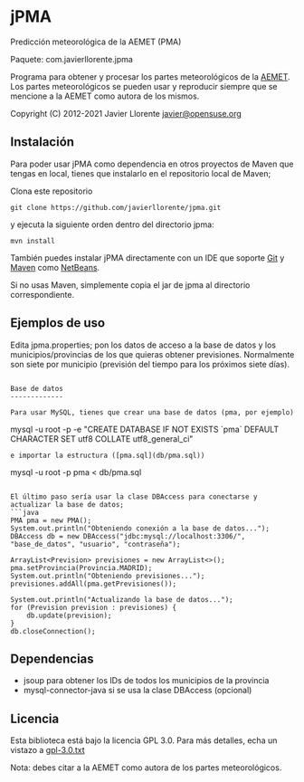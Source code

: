 jPMA
======
Predicción meteorológica de la AEMET (PMA)

Paquete: com.javierllorente.jpma

Programa para obtener y procesar los partes meteorológicos de la [AEMET](http://www.aemet.es/). Los partes meteorológicos se pueden usar y reproducir siempre que se mencione a la AEMET como autora de los mismos.

Copyright (C) 2012-2021 Javier Llorente <javier@opensuse.org>






Instalación
-------------


Para poder usar jPMA como dependencia en otros proyectos de Maven que tengas en local, 
tienes que instalarlo en el repositorio local de Maven;

Clona este repositorio
```
git clone https://github.com/javierllorente/jpma.git
```
y ejecuta la siguiente orden dentro del directorio jpma:
```
mvn install
``` 

También puedes instalar jPMA directamente con un IDE que 
soporte [Git](http://git-scm.com/) y [Maven](https://maven.apache.org/) como [NetBeans](http://www.netbeans.org/). 

Si no usas Maven, simplemente copia el jar de jpma al directorio correspondiente.


Ejemplos de uso
---------------

Edita jpma.properties; pon los datos de acceso a la base de datos y los municipios/provincias 
de los que quieras obtener previsiones. Normalmente son 
siete por municipio (previsión del tiempo para los próximos siete días).

```

Base de datos
-------------

Para usar MySQL, tienes que crear una base de datos (pma, por ejemplo)
```
mysql -u root -p -e "CREATE DATABASE IF NOT EXISTS \`pma\` DEFAULT CHARACTER SET utf8 COLLATE utf8_general_ci"
```
e importar la estructura ([pma.sql](db/pma.sql))
```
mysql -u root -p pma < db/pma.sql
```

El último paso sería usar la clase DBAccess para conectarse y actualizar la base de datos;
```java
PMA pma = new PMA();
System.out.println("Obteniendo conexión a la base de datos...");
DBAccess db = new DBAccess("jdbc:mysql://localhost:3306/", "base_de_datos", "usuario", "contraseña");

ArrayList<Prevision> previsiones = new ArrayList<>();
pma.setProvincia(Provincia.MADRID);
System.out.println("Obteniendo previsiones...");
previsiones.addAll(pma.getPrevisiones());

System.out.println("Actualizando la base de datos...");
for (Prevision prevision : previsiones) {
    db.update(prevision);
}
db.closeConnection();

```

Dependencias
------------
- jsoup para obtener los IDs de todos los municipios de la provincia
- mysql-connector-java si se usa la clase DBAccess (opcional)


Licencia
--------
Esta biblioteca está bajo la licencia GPL 3.0. 
Para más detalles, echa un vistazo a [gpl-3.0.txt](gpl-3.0.txt)

Nota: debes citar a la AEMET como autora de los partes meteorológicos.


